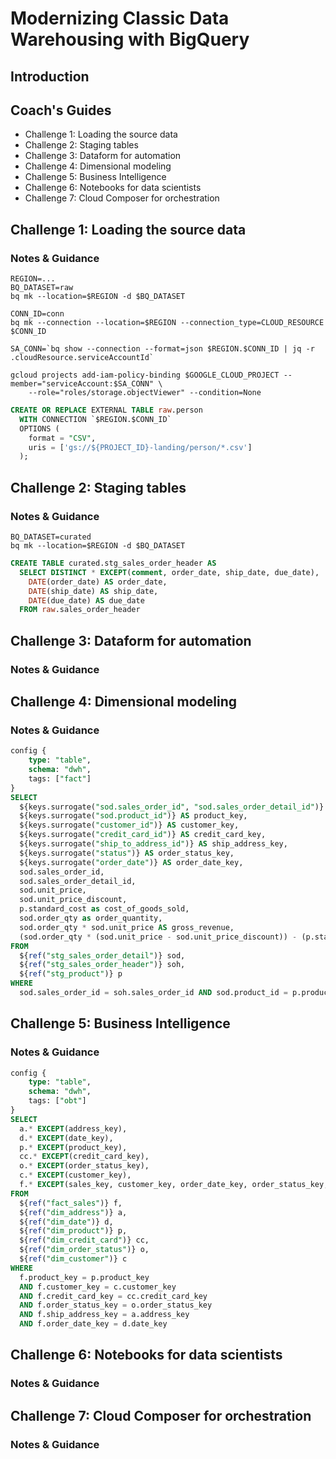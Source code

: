 # Modernizing Classic Data Warehousing with BigQuery

## Introduction

## Coach's Guides

- Challenge 1: Loading the source data
- Challenge 2: Staging tables
- Challenge 3: Dataform for automation
- Challenge 4: Dimensional modeling
- Challenge 5: Business Intelligence
- Challenge 6: Notebooks for data scientists
- Challenge 7: Cloud Composer for orchestration

## Challenge 1: Loading the source data

### Notes & Guidance

```shell
REGION=...
BQ_DATASET=raw
bq mk --location=$REGION -d $BQ_DATASET
```

```shell
CONN_ID=conn
bq mk --connection --location=$REGION --connection_type=CLOUD_RESOURCE $CONN_ID

SA_CONN=`bq show --connection --format=json $REGION.$CONN_ID | jq -r .cloudResource.serviceAccountId`

gcloud projects add-iam-policy-binding $GOOGLE_CLOUD_PROJECT --member="serviceAccount:$SA_CONN" \
    --role="roles/storage.objectViewer" --condition=None
```

```sql
CREATE OR REPLACE EXTERNAL TABLE raw.person
  WITH CONNECTION `$REGION.$CONN_ID`
  OPTIONS (
    format = "CSV",
    uris = ['gs://${PROJECT_ID}-landing/person/*.csv']
  );
```

## Challenge 2: Staging tables

### Notes & Guidance

```shell
BQ_DATASET=curated
bq mk --location=$REGION -d $BQ_DATASET
```

```sql
CREATE TABLE curated.stg_sales_order_header AS
  SELECT DISTINCT * EXCEPT(comment, order_date, ship_date, due_date), 
    DATE(order_date) AS order_date, 
    DATE(ship_date) AS ship_date,
    DATE(due_date) AS due_date 
  FROM raw.sales_order_header
```

## Challenge 3: Dataform for automation

### Notes & Guidance


## Challenge 4: Dimensional modeling

### Notes & Guidance

```sql
config {
    type: "table",
    schema: "dwh",
    tags: ["fact"]
}
SELECT
  ${keys.surrogate("sod.sales_order_id", "sod.sales_order_detail_id")} AS sales_key,
  ${keys.surrogate("sod.product_id")} AS product_key,
  ${keys.surrogate("customer_id")} AS customer_key,
  ${keys.surrogate("credit_card_id")} AS credit_card_key,
  ${keys.surrogate("ship_to_address_id")} AS ship_address_key,
  ${keys.surrogate("status")} AS order_status_key,
  ${keys.surrogate("order_date")} AS order_date_key,
  sod.sales_order_id,
  sod.sales_order_detail_id,
  sod.unit_price,
  sod.unit_price_discount,
  p.standard_cost as cost_of_goods_sold,
  sod.order_qty as order_quantity,
  sod.order_qty * sod.unit_price AS gross_revenue,
  (sod.order_qty * (sod.unit_price - sod.unit_price_discount)) - (p.standard_cost) as gross_profit
FROM
  ${ref("stg_sales_order_detail")} sod,
  ${ref("stg_sales_order_header")} soh,
  ${ref("stg_product")} p
WHERE
  sod.sales_order_id = soh.sales_order_id AND sod.product_id = p.product_id
```

## Challenge 5: Business Intelligence

### Notes & Guidance

```sql
config {
    type: "table",
    schema: "dwh",
    tags: ["obt"]
}
SELECT
  a.* EXCEPT(address_key),
  d.* EXCEPT(date_key),
  p.* EXCEPT(product_key),
  cc.* EXCEPT(credit_card_key),
  o.* EXCEPT(order_status_key),
  c.* EXCEPT(customer_key),
  f.* EXCEPT(sales_key, customer_key, order_date_key, order_status_key, credit_card_key, ship_address_key, product_key)
FROM
  ${ref("fact_sales")} f,
  ${ref("dim_address")} a,
  ${ref("dim_date")} d,
  ${ref("dim_product")} p,
  ${ref("dim_credit_card")} cc,
  ${ref("dim_order_status")} o,
  ${ref("dim_customer")} c
WHERE
  f.product_key = p.product_key
  AND f.customer_key = c.customer_key
  AND f.credit_card_key = cc.credit_card_key
  AND f.order_status_key = o.order_status_key
  AND f.ship_address_key = a.address_key
  AND f.order_date_key = d.date_key
```

## Challenge 6: Notebooks for data scientists

### Notes & Guidance


## Challenge 7: Cloud Composer for orchestration

### Notes & Guidance


